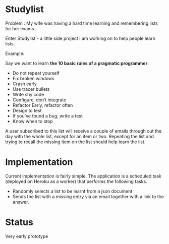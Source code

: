 # Studylist

Problem : My wife was having a hard time learning and remembering lists for her exams.

Enter Studylist - a little side project I am working on to help people learn lists.

Example:

Say we want to learn **the 10 basic rules of a pragmatic programmer**:

* Do not repeat yourself
* Fix broken windows
* Crash early
* Use tracer bullets
* Write shy code
* Configure, don’t integrate
* Refactor Early, refactor often
* Design to test
* If you’ve found a bug, write a test
* Know when to stop

A user subscribed to this list will receive a couple of emails through out the day with the whole list, except for an item or two.
Repeating the list and trying to recall the missing item on the list should help learn the list.

# Implementation

Current implementation is fairly simple.
The application is a scheduled task (deployed on Heroku as a worker) that performs the following tasks.
 - Randomly selects a list to be learnt from a json document
 - Sends the list with a missing entry via an email together with a link to the answer.

 # Status
 Very early prototype



